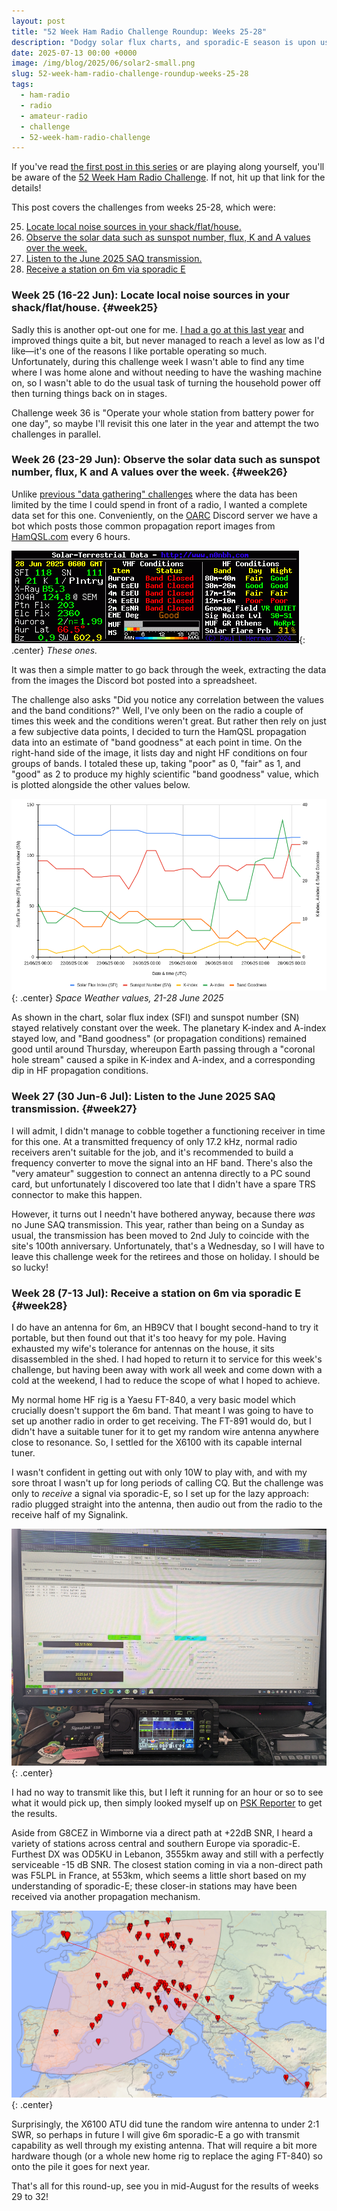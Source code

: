 ```yaml
---
layout: post
title: "52 Week Ham Radio Challenge Roundup: Weeks 25-28"
description: "Dodgy solar flux charts, and sporadic-E season is upon us!"
date: 2025-07-13 00:00 +0000
image: /img/blog/2025/06/solar2-small.png
slug: 52-week-ham-radio-challenge-roundup-weeks-25-28
tags:
  - ham-radio
  - radio
  - amateur-radio
  - challenge
  - 52-week-ham-radio-challenge
---
```


If you've read [the first post in this series](/blog/52-week-ham-radio-challenge-roundup-weeks-1-4/) or are playing along yourself, you'll be aware of the [52 Week Ham Radio Challenge](https://hamchallenge.org/). If not, hit up that link for the details!

This post covers the challenges from weeks 25-28, which were:

<ol start="25">
  <li><a href="#week25">Locate local noise sources in your shack/flat/house.</a></li>
  <li><a href="#week26">Observe the solar data such as sunspot number, flux, K and A values over the week.</a></li>
  <li><a href="#week27">Listen to the June 2025 SAQ transmission.</a></li>
  <li><a href="#week28">Receive a station on 6m via sporadic E</a></li>
</ol>

### Week 25 (16-22 Jun): Locate local noise sources in your shack/flat/house. {#week25}

Sadly this is another opt-out one for me. [I had a go at this last year](/blog/shack-qrm-hunt-2024-edition/) and improved things quite a bit, but never managed to reach a level as low as I'd like&mdash;it's one of the reasons I like portable operating so much. Unfortunately, during this challenge week I wasn't able to find any time where I was home alone and without needing to have the washing machine on, so I wasn't able to do the usual task of turning the household power off then turning things back on in stages.

Challenge week 36 is "Operate your whole station from battery power for one day", so maybe I'll revisit this one later in the year and attempt the two challenges in parallel.

### Week 26 (23-29 Jun): Observe the solar data such as sunspot number, flux, K and A values over the week. {#week26}

Unlike [previous "data gathering" challenges](/blog/52-week-ham-radio-challenge-roundup-weeks-13-16/#week15) where the data has been limited by the time I could spend in front of a radio, I wanted a complete data set for this one. Conveniently, on the [OARC](https://www.oarc.uk/) Discord server we have a bot which posts those common propagation report images from [HamQSL.com](https://www.hamqsl.com/) every 6 hours.

![Propagation report image](/img/blog/2025/06/solar.png){: .center}
*These ones.*

It was then a simple matter to go back through the week, extracting the data from the images the Discord bot posted into a spreadsheet.

The challenge also asks "Did you notice any correlation between the values and the band conditions?" Well, I've only been on the radio a couple of times this week and the conditions weren't great. But rather then rely on just a few subjective data points, I decided to turn the HamQSL propagation data into an estimate of "band goodness" at each point in time. On the right-hand side of the image, it lists day and night HF conditions on four groups of bands. I totaled these up, taking "poor" as 0, "fair" as 1, and "good" as 2 to produce my highly scientific "band goodness" value, which is plotted alongside the other values below.

![Chart of changing values over the course of the week](/img/blog/2025/06/solar2.png){: .center}
*Space Weather values, 21-28 June 2025*

As shown in the chart, solar flux index (SFI) and sunspot number (SN) stayed relatively constant over the week. The planetary K-index and A-index stayed low, and "Band goodness" (or propagation conditions) remained good until around Thursday, whereupon Earth passing through a "coronal hole stream" caused a spike in K-index and A-index, and a corresponding dip in HF propagation conditions.

### Week 27 (30 Jun-6 Jul): Listen to the June 2025 SAQ transmission. {#week27}

I will admit, I didn't manage to cobble together a functioning receiver in time for this one. At a transmitted frequency of only 17.2 kHz, normal radio receivers aren't suitable for the job, and it's recommended to build a frequency converter to move the signal into an HF band. There's also the "very amateur" suggestion to connect an antenna directly to a PC sound card, but unfortunately I discovered too late that I didn't have a spare TRS connector to make this happen.

However, it turns out I needn't have bothered anyway, because there *was* no June SAQ transmission. This year, rather than being on a Sunday as usual, the transmission has been moved to 2nd July to coincide with the site's 100th anniversary. Unfortunately, that's a Wednesday, so I will have to leave this challenge week for the retirees and those on holiday. I should be so lucky!

### Week 28 (7-13 Jul): Receive a station on 6m via sporadic E {#week28}

I do have an antenna for 6m, an HB9CV that I bought second-hand to try it portable, but then found out that it's too heavy for my pole. Having exhausted my wife's tolerance for antennas on the house, it sits disassembled in the shed. I had hoped to return it to service for this week's challenge, but having been away with work all week and come down with a cold at the weekend, I had to reduce the scope of what I hoped to achieve.

My normal home HF rig is a Yaesu FT-840, a very basic model which crucially doesn't support the 6m band. That meant I was going to have to set up another radio in order to get receiving. The FT-891 would do, but I didn't have a suitable tuner for it to get my random wire antenna anywhere close to resonance. So, I settled for the X6100 with its capable internal tuner.

I wasn't confident in getting out with only 10W to play with, and with my sore throat I wasn't up for long periods of calling CQ. But the challenge was only to *receive* a signal via sporadic-E, so I set up for the lazy approach: radio plugged straight into the antenna, then audio out from the radio to the receive half of my Signalink.

![Monitor showing WSJT-X running, with a Xiegu X6100 upside-down below it](/img/blog/2025/07/6m-setup.jpg){: .center}

I had no way to transmit like this, but I left it running for an hour or so to see what it would pick up, then simply looked myself up on [PSK Reporter](https://www.pskreporter.info/pskmap.html) to get the results.

Aside from G8CEZ in Wimborne via a direct path at +22dB SNR, I heard a variety of stations across central and southern Europe via sporadic-E. Furthest DX was OD5KU in Lebanon, 3555km away and still with a perfectly serviceable -15 dB SNR. The closest station coming in via a non-direct path was F5LPL in France, at 553km, which seems a little short based on my understanding of sporadic-E; these closer-in stations may have been received via another propagation mechanism.

![PSK Reporter screenshot](/img/blog/2025/07/6m-map.png){: .center}

Surprisingly, the X6100 ATU did tune the random wire antenna to under 2:1 SWR, so perhaps in future I will give 6m sporadic-E a go with transmit capability as well through my existing antenna. That will require a bit more hardware though (or a whole new home rig to replace the aging FT-840) so onto the pile it goes for next year.

That's all for this round-up, see you in mid-August for the results of weeks 29 to 32!
